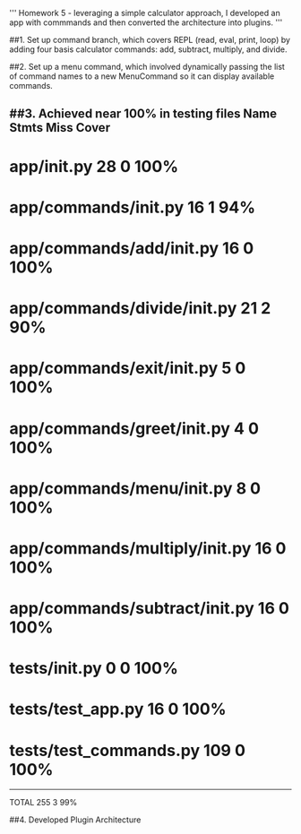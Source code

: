 '''
Homework 5 - leveraging a simple calculator approach, I developed an app with commmands and then converted the architecture into plugins.
'''

##1. Set up command branch, which covers REPL (read, eval, print, loop) by adding four basis calculator commands: add, subtract, multiply, and divide.

##2. Set up a menu command, which involved dynamically passing the list of command names to a new MenuCommand so it can display available commands.

##3. Achieved near 100% in testing files
Name                                Stmts   Miss  Cover
-------------------------------------------------------
# app/__init__.py                        28      0   100%
# app/commands/__init__.py               16      1    94%
# app/commands/add/__init__.py           16      0   100%
# app/commands/divide/__init__.py        21      2    90%
# app/commands/exit/__init__.py           5      0   100%
# app/commands/greet/__init__.py          4      0   100%
# app/commands/menu/__init__.py           8      0   100%
# app/commands/multiply/__init__.py      16      0   100%
# app/commands/subtract/__init__.py      16      0   100%
# tests/__init__.py                       0      0   100%
# tests/test_app.py                      16      0   100%
# tests/test_commands.py                109      0   100%
-------------------------------------------------------
TOTAL                                 255      3    99%

##4. Developed Plugin Architecture

